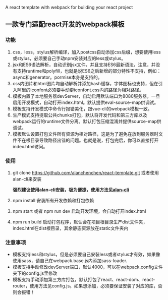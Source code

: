 A react template with webpack for building your react project
## 一款专门适配react开发的webpack模板
### 功能
1. css，less，stylus解析编译，加入postcss自动添加css后缀，想要使用less或stylus，必须要自己手动npm安装对应的less或stylus。
2. jsx和ES6语法解析，自动识别jsx文件，并且支持ES6最新语法，注意，并没有支持runtime和polyfill，也就是说ES6之后新增的部分特性不支持，例如：async和generator。pormise本身是支持的。
3. css内图片和html图片均自动解析并添加hash缓存，字体图标也支持，但在引入阿里的iconfont必须要手动更iconfont.css内的路径为相对路径。
4. 模板内置了本地服务器devServer，自动启用默认端口为8080服务器，一旦启用开发模式，自动打开index.html。默认提供eval-source-map供调试。
5. 模板支持开发模式中命令行报错美化，跟vue-cli的webpack模板一致。
6. 生产模式支持提取公共chunks打包，默认将开发代码和第三方库以及webpack运行的runtime文件分离。默认打包压缩混淆并提供source-map供调试。
7. 模板默认设置打包文件所有资源为相对路径，这是为了避免在放到服务器时文件不在根目录导致路径出错的问题。也就是说，打包完后，你可以直接打开index.html访问。

### 使用
1. git clone https://github.com/alanchenchen/react-template.git 或者使用alan-cli来安装

   **强烈建议使用alan-cli安装，极为便捷，使用方法见[alan-cli](https://github.com/alanchenchen/alan-cli)**  
2. npm install 安装所有开发依赖和打包依赖
3. npm start 或者 npm run dev 启动开发环境，会自动打开index.html
4. npm run build 启动打包程序，默认会在项目根目录生产dist文件夹，index.html在dist根目录，其余静态资源放在static文件夹内

### 注意事项
* 模板支持less和stylus，但是必须要自己安装less或者stylus才有效，如果像使用sass，请自己在webpack.base.js内添加sass-loader.
* 模板支持手动修改devServer端口，默认4000，可以在webpack.config文件夹下的config.js里修改
* 模板支持手动添加第三方库打包，默认打包了react、react-dom、react-router，使用方法见config.js。如果想添加，必须要保证安装了对应的库，否则会报错！
